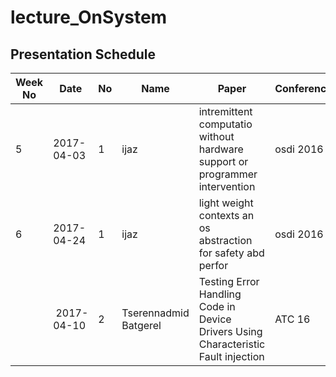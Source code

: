 # lecture_OnSystem
## Presentation Schedule

| Week No | Date | No | Name | Paper | Conference |
| ---- | ---- | ---- | ---- | ---- | ---- |
| 5 | 2017-04-03 | 1 | ijaz | intremittent computatio without hardware support or programmer intervention | osdi 2016|
| 6 | 2017-04-24| 1 | ijaz | light weight contexts an os abstraction for safety abd perfor | osdi 2016|
|   | 2017-04-10  | 2 | Tserennadmid Batgerel | Testing Error Handling Code in Device Drivers Using Characteristic Fault injection | ATC 16 |

